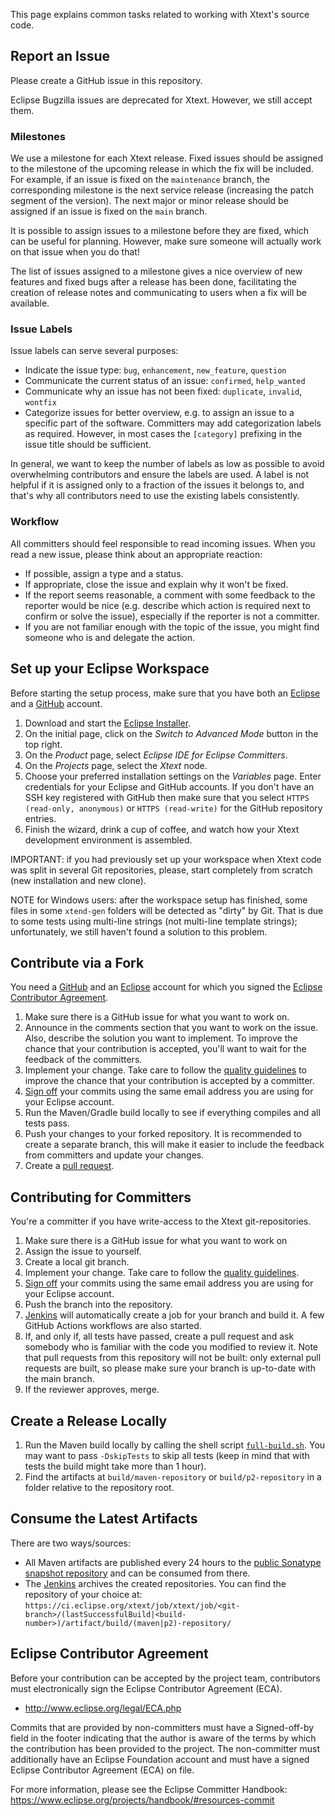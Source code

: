 This page explains common tasks related to working with Xtext's source code.

## Report an Issue

Please create a GitHub issue in this repository.

Eclipse Bugzilla issues are deprecated for Xtext. However, we still accept them.

### Milestones

We use a milestone for each Xtext release. Fixed issues should be assigned to the milestone of the upcoming release in which the fix will be included. For example, if an issue is fixed on the `maintenance` branch, the corresponding milestone is the next service release (increasing the patch segment of the version). The next major or minor release should be assigned if an issue is fixed on the `main` branch.

It is possible to assign issues to a milestone before they are fixed, which can be useful for planning. However, make sure someone will actually work on that issue when you do that!

The list of issues assigned to a milestone gives a nice overview of new features and fixed bugs after a release has been done, facilitating the creation of release notes and communicating to users when a fix will be available.

### Issue Labels

Issue labels can serve several purposes:

* Indicate the issue type: `bug`, `enhancement`, `new_feature`, `question`
* Communicate the current status of an issue: `confirmed`, `help_wanted`
* Communicate why an issue has not been fixed: `duplicate`, `invalid`, `wontfix`
* Categorize issues for better overview, e.g. to assign an issue to a specific part of the software. Committers may add categorization labels as required. However, in most cases the `[category]` prefixing in the issue title should be sufficient.

In general, we want to keep the number of labels as low as possible to avoid overwhelming contributors and ensure the labels are used. A label is not helpful if it is assigned only to a fraction of the issues it belongs to, and that's why all contributors need to use the existing labels consistently.

### Workflow

All committers should feel responsible to read incoming issues. When you read a new issue, please think about an appropriate reaction:

* If possible, assign a type and a status.
* If appropriate, close the issue and explain why it won't be fixed.
* If the report seems reasonable, a comment with some feedback to the reporter would be nice (e.g. describe which action is required next to confirm or solve the issue), especially if the reporter is not a committer.
* If you are not familiar enough with the topic of the issue, you might find someone who is and delegate the action.

## Set up your Eclipse Workspace
Before starting the setup process, make sure that you have both an [Eclipse](https://accounts.eclipse.org/user/register) and a [GitHub](https://github.com/join) account.

1. Download and start the [Eclipse Installer](https://wiki.eclipse.org/Eclipse_Oomph_Installer).
1. On the initial page, click on the *Switch to Advanced Mode* button in the top right.
1. On the *Product* page, select *Eclipse IDE for Eclipse Committers*.
1. On the *Projects* page, select the *Xtext* node.
1. Choose your preferred installation settings on the *Variables* page. Enter credentials for your Eclipse and GitHub accounts. If you don't have an SSH key registered with GitHub then make sure that you select `HTTPS (read-only, anonymous)` or `HTTPS (read-write)` for the GitHub repository entries.
1. Finish the wizard, drink a cup of coffee, and watch how your Xtext development environment is assembled.

IMPORTANT: if you had previously set up your workspace when Xtext code was split in several Git repositories, please, start completely from scratch (new installation and new clone).

NOTE for Windows users: after the workspace setup has finished, some files in some `xtend-gen` folders will be detected as "dirty" by Git. That is due to some tests using multi-line strings (not multi-line template strings); unfortunately, we still haven't found a solution to this problem. 

## Contribute via a Fork
You need a [GitHub](https://github.com/join) and an [Eclipse](https://accounts.eclipse.org/user/register) account for which you signed the [Eclipse Contributor Agreement](https://accounts.eclipse.org/user/login?destination=user/eca).

 1. Make sure there is a GitHub issue for what you want to work on.
 2. Announce in the comments section that you want to work on the issue. Also, describe the solution you want to implement. To improve the chance that your contribution is accepted, you'll want to wait for the feedback of the committers.
 3. Implement your change. Take care to follow the [quality guidelines](QUALITY_GUIDELINES.md) to improve the chance that your contribution is accepted by a committer.
 4. [Sign off](https://git-scm.com/docs/git-commit#git-commit--s) your commits using the same email address you are using for your Eclipse account.
 5. Run the Maven/Gradle build locally to see if everything compiles and all tests pass.
 6. Push your changes to your forked repository. It is recommended to create a separate branch, this will make it easier to include the feedback from committers and update your changes.
 7. Create a [pull request](https://help.github.com/articles/using-pull-requests/).

## Contributing for Committers
You're a committer if you have write-access to the Xtext git-repositories.

 1. Make sure there is a GitHub issue for what you want to work on
 2. Assign the issue to yourself.
 3. Create a local git branch.
 4. Implement your change. Take care to follow the [quality guidelines](QUALITY_GUIDELINES.md).
 5. [Sign off](https://git-scm.com/docs/git-commit#git-commit--s) your commits using the same email address you are using for your Eclipse account.
 6. Push the branch into the repository.
 7. [Jenkins](https://ci.eclipse.org/xtext) will automatically create a job for your branch and build it. A few GitHub Actions workflows are also started.
 9. If, and only if, all tests have passed, create a pull request and ask somebody who is familiar with the code you modified to review it. Note that pull requests from this repository will not be built: only external pull requests are built, so please make sure your branch is up-to-date with the main branch.
 10. If the reviewer approves, merge.

## Create a Release Locally
 1. Run the Maven build locally by calling the shell script [`full-build.sh`](https://github.com/eclipse/xtext/blob/main/full-build.sh). You may want to pass `-DskipTests` to skip all tests (keep in mind that with tests the build might take more than 1 hour).
 2. Find the artifacts at `build/maven-repository` or `build/p2-repository` in a folder relative to the repository root.

## Consume the Latest Artifacts
There are two ways/sources: 

 * All Maven artifacts are published every 24 hours to the [public Sonatype snapshot repository](https://oss.sonatype.org/content/repositories/snapshots/org/eclipse/xtext/) and can be consumed from there.
 * The [Jenkins](https://ci.eclipse.org/xtext) archives the created repositories. You can find the repository of your choice at: `https://ci.eclipse.org/xtext/job/xtext/job/<git-branch>/(lastSuccessfulBuild|<build-number>)/artifact/build/(maven|p2)-repository/`

## Eclipse Contributor Agreement

Before your contribution can be accepted by the project team, contributors must
electronically sign the Eclipse Contributor Agreement (ECA).

* http://www.eclipse.org/legal/ECA.php

Commits that are provided by non-committers must have a Signed-off-by field in
the footer indicating that the author is aware of the terms by which the
contribution has been provided to the project. The non-committer must
additionally have an Eclipse Foundation account and must have a signed Eclipse
Contributor Agreement (ECA) on file.

For more information, please see the Eclipse Committer Handbook:
https://www.eclipse.org/projects/handbook/#resources-commit
